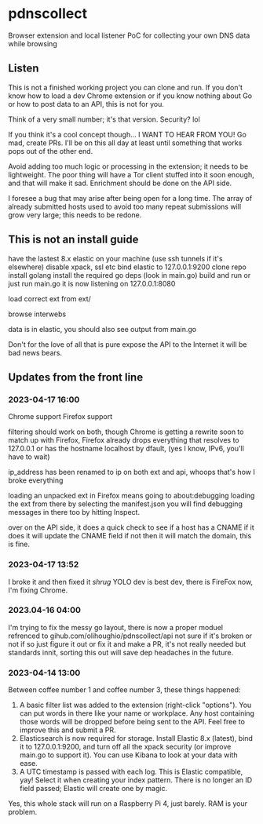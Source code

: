 # pdnscollect

Browser extension and local listener PoC for collecting your own DNS data while browsing

## Listen

This is not a finished working project you can clone and run. If you don't know how to load a dev Chrome extension or if you know nothing about Go or how to post data to an API, this is not for you.

Think of a very small number; it's that version. Security? lol

If you think it's a cool concept though... I WANT TO HEAR FROM YOU! Go mad, create PRs. I'll be on this all day at least until something that works pops out of the other end.

Avoid adding too much logic or processing in the extension; it needs to be lightweight. The poor thing will have a Tor client stuffed into it soon enough, and that will make it sad. Enrichment should be done on the API side.

I foresee a bug that may arise after being open for a long time. The array of already submitted hosts used to avoid too many repeat submissions will grow very large; this needs to be redone.

## This is not an install guide

have the lastest 8.x elastic on your machine (use ssh tunnels if it's elsewhere) disable xpack, ssl etc
bind elastic to 127.0.0.1:9200
clone repo
install golang
install the required go deps (look in main.go)
build and run or just run main.go it is now listening on 127.0.0.1:8080

load correct ext from ext/

browse interwebs

data is in elastic, you should also see output from main.go

Don't for the love of all that is pure expose the API to the Internet it will be bad news bears.

## Updates from the front line

### 2023-04-17 16:00


Chrome support
Firefox support

filtering should work on both, though Chrome is getting a rewrite soon to match up with Firefox, Firefox already drops everything that resolves to 127.0.0.1 or has the hostname localhost by dfault, (yes I know, IPv6, you'll have to wait)

ip_address has been renamed to ip on both ext and api, whoops that's how I broke everything

loading an unpacked ext in Firefox means going to about:debugging loading the ext from there by selecting the manifest.json 
you will find debugging messages in there too by hitting Inspect.

over on the API side, it does a quick check to see if a host has a CNAME if it does it will update the CNAME field if not then it will match the domain, this is fine.

### 2023-04-17 13:52

I broke it and then fixed it *shrug* YOLO dev is best dev, there is FireFox now, I'm fixing Chrome.

### 2023.04-16 04:00

I'm trying to fix the messy go layout, there is now a proper moduel refrenced to gihub.com/olihoughio/pdnscollect/api not sure if it's broken or not if so just figure it out or fix it and make a PR, it's not really needed but standards innit, sorting this out will save dep headaches in the future.

### 2023-04-14 13:00
Between coffee number 1 and coffee number 3, these things happened:

1. A basic filter list was added to the extension (right-click "options"). You can put words in there like your name or workplace. Any host containing those words will be dropped before being sent to the API. Feel free to improve this and submit a PR.
2. Elasticsearch is now required for storage. Install Elastic 8.x (latest), bind it to 127.0.0.1:9200, and turn off all the xpack security (or improve main.go to support it). You can use Kibana to look at your data with ease.
3. A UTC timestamp is passed with each log. This is Elastic compatible, yay! Select it when creating your index pattern. There is no longer an ID field passed; Elastic will create one by magic.

Yes, this whole stack will run on a Raspberry Pi 4, just barely. RAM is your problem.
